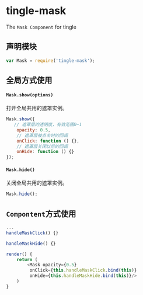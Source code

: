 # tingle-mask
The `Mask Component` for tingle

## 声明模块

```js
var Mask = require('tingle-mask');
```

## 全局方式使用

#### `Mask.show(options)`

打开全局共用的遮罩实例。

```js
Mask.show({
   // 遮罩层的透明度，有效范围0~1
	opacity: 0.5,
	// 遮罩层被点击时的回调
	onClick: function () {},
	// 遮罩层关闭以后的回调
	onHide: function () {}
});
```

#### `Mask.hide()`

关闭全局共用的遮罩实例。

```js
Mask.hide();
```

## `Compontent`方式使用

```js
...
handleMaskClick() {}

handleMaskHide() {}

render() {
    return (
        <Mask opacity={0.5} 
         onClick={this.handleMaskClick.bind(this)}
         onHide={this.handleMaskHide.bind(this)}/>
    )
}
```





